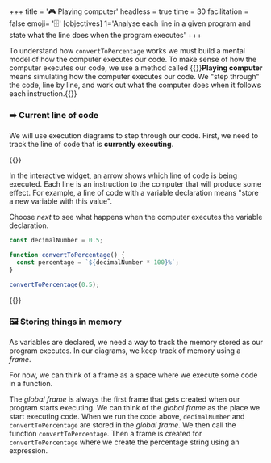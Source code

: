 +++
title = '🎮 Playing computer'
headless = true
time = 30
facilitation = false
emoji= '🗄️'
[objectives]
    1='Analyse each line in a given program and state what the line does when the program executes'
+++

To understand how `convertToPercentage` works we must build a mental model of how the computer executes our code. To make sense of how the computer executes our code, we use a method called {{<tooltip title="playing computer">}}**Playing computer** means simulating how the computer executes our code. We "step through" the code, line by line, and work out what the computer does when it follows each instruction.{{</tooltip>}}

### ➡️ Current line of code

We will use execution diagrams to step through our code. First, we need to track the line of code that is **currently executing**.

{{<note type="activity" title="Playing computer">}}

In the interactive widget, an arrow shows which line of code is being executed. Each line is an instruction to the computer that will produce some effect. For example, a line of code with a variable declaration means "store a new variable with this value".

Choose _next_ to see what happens when the computer executes the variable declaration.

```js {linenos=table,linenostart=1}
const decimalNumber = 0.5;

function convertToPercentage() {
  const percentage = `${decimalNumber * 100}%`;
}

convertToPercentage(0.5);
```

{{</note>}}

### 🖼️ Storing things in memory

As variables are declared, we need a way to track the memory stored as our program executes. In our diagrams, we keep track of memory using a _frame_.

For now, we can think of a frame as a space where we execute some code in a function.

The _global frame_ is always the first frame that gets created when our program starts executing. We can think of the _global frame_ as the place we start executing code. When we run the code above, `decimalNumber` and `convertToPercentage` are stored in the _global frame_. We then call the function `convertToPercentage`. Then a frame is created for `convertToPercentage` where we create the percentage string using an expression.
